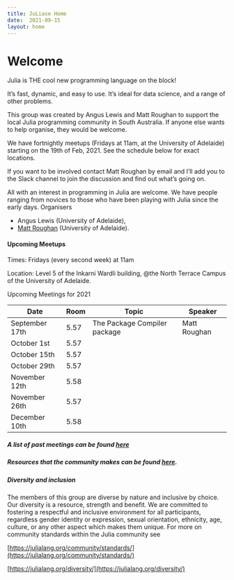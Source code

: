 ```yaml
---
title: JuLiase Home
date:  2021-09-15
layout: home
---
```


# Welcome 

Julia is THE cool new programming language on the block!

It’s fast, dynamic, and easy to use. It’s ideal for data science, and a range of other problems.

This group was created by Angus Lewis and Matt Roughan to support the local Julia programming community in South Australia. If anyone else wants to help organise, they would be welcome.

We have fortnightly meetups (Fridays at 11am, at the University of Adelaide) starting on the 19th of Feb, 2021. See the schedule below for exact locations.

If you want to be involved contact Matt Roughan by email and I’ll add you to the Slack channel to join the discussion and find out what’s going on.

All with an interest in programming in Julia are welcome. We have people ranging from novices to those who have been playing with Julia since the early days.
Organisers

+ Angus Lewis (University of Adelaide),
+ [Matt Roughan](https://roughan.info/) (University of Adelaide).

#### Upcoming Meetups

Times: Fridays (every second week) at 11am

Location: Level 5 of the Inkarni Wardli building, @the North Terrace Campus of the University of Adelaide.

Upcoming Meetings for 2021

| Date           | Room | Topic                        | Speaker      |
| -------------- | ---- | ---------------------------- | ------------ |
| September 17th | 5.57 | The Package Compiler package | Matt Roughan |
| October 1st    | 5.57 |                              |              |
| October 15th   | 5.57 |                              |              |
| October 29th   | 5.57 |                              |              |
| November 12th  | 5.58 |                              |              |
| November 26th  | 5.57 |                              |              |
| December 10th  | 5.58 |                              |              |

##### A list of past meetings can be found [here](old.html)

##### Resources that the community makes can be found [here](resources.html).

##### Diversity and inclusion

The members of this group are diverse by nature and inclusive by choice. Our diversity is a resource, strength and benefit. We are committed to fostering a respectful and inclusive environment for all participants, regardless gender identity or expression, sexual orientation, ethnicity, age, culture, or any other aspect which makes them unique. For more on community standards within the Julia community see

[https://julialang.org/community/standards/](https://julialang.org/community/standards/)

[https://julialang.org/diversity/](https://julialang.org/diversity/)


